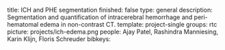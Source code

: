 title: ICH and PHE segmentation
finished: false
type: general
description: Segmentation and quantification of intracerebral hemorrhage and peri-hematomal edema in non-contrast CT.
template: project-single
groups: rtc
picture: projects/ich-edema.png
people: Ajay Patel, Rashindra Manniesing, Karin Klijn, Floris Schreuder
bibkeys: 

